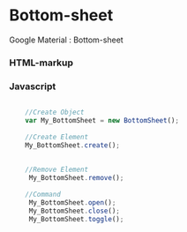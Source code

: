 # Bottom-sheet
Google Material : Bottom-sheet


### HTML-markup 


### Javascript



```javascript

    //Create Object
    var My_BottomSheet = new BottomSheet();
    
    //Create Element 
    My_BottomSheet.create();
    
    
    //Remove Element 
     My_BottomSheet.remove();
    
    //Command
     My_BottomSheet.open();
     My_BottomSheet.close();
     My_BottomSheet.toggle();
    
     
```